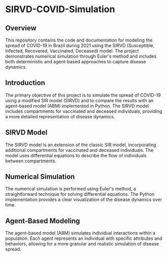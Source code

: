 # SIRVD-COVID-Simulation

## Overview
This repository contains the code and documentation for modeling the spread of COVID-19 in Brazil during 2021 using the SIRVD (Susceptible, Infected, Recovered, Vaccinated, Deceased) model. The project demonstrates numerical simulation through Euler's method and includes both deterministic and agent-based approaches to capture disease dynamics.

## Introduction
The primary objective of this project is to simulate the spread of COVID-19 using a modified SIR model (SIRVD) and to compare the results with an agent-based model (ABM) implemented in Python. The SIRVD model includes compartments for vaccinated and deceased individuals, providing a more detailed representation of disease dynamics.

## SIRVD Model
The SIRVD model is an extension of the classic SIR model, incorporating additional compartments for vaccinated and deceased individuals. The model uses differential equations to describe the flow of individuals between compartments.

## Numerical Simulation
The numerical simulation is performed using Euler's method, a straightforward technique for solving differential equations. The Python implementation provides a clear visualization of the disease dynamics over time.

## Agent-Based Modeling
The agent-based model (ABM) simulates individual interactions within a population. Each agent represents an individual with specific attributes and behaviors, allowing for a more granular and realistic simulation of disease spread.
